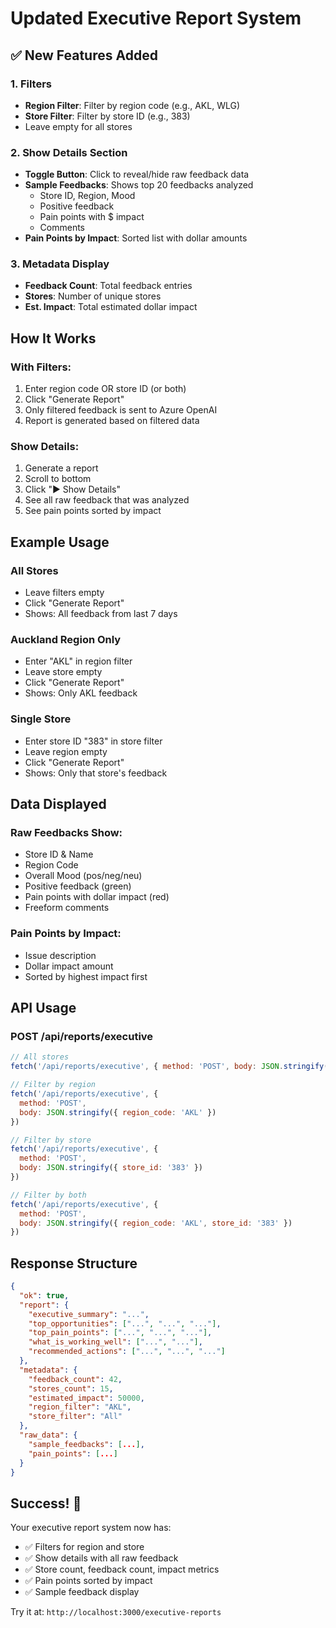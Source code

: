 # Updated Executive Report System

## ✅ New Features Added

### 1. Filters
- **Region Filter**: Filter by region code (e.g., AKL, WLG)
- **Store Filter**: Filter by store ID (e.g., 383)
- Leave empty for all stores

### 2. Show Details Section
- **Toggle Button**: Click to reveal/hide raw feedback data
- **Sample Feedbacks**: Shows top 20 feedbacks analyzed
  - Store ID, Region, Mood
  - Positive feedback
  - Pain points with $ impact
  - Comments
- **Pain Points by Impact**: Sorted list with dollar amounts

### 3. Metadata Display
- **Feedback Count**: Total feedback entries
- **Stores**: Number of unique stores
- **Est. Impact**: Total estimated dollar impact

## How It Works

### With Filters:
1. Enter region code OR store ID (or both)
2. Click "Generate Report"
3. Only filtered feedback is sent to Azure OpenAI
4. Report is generated based on filtered data

### Show Details:
1. Generate a report
2. Scroll to bottom
3. Click "▶ Show Details"
4. See all raw feedback that was analyzed
5. See pain points sorted by impact

## Example Usage

### All Stores
- Leave filters empty
- Click "Generate Report"
- Shows: All feedback from last 7 days

### Auckland Region Only
- Enter "AKL" in region filter
- Leave store empty
- Click "Generate Report"
- Shows: Only AKL feedback

### Single Store
- Enter store ID "383" in store filter
- Leave region empty
- Click "Generate Report"
- Shows: Only that store's feedback

## Data Displayed

### Raw Feedbacks Show:
- Store ID & Name
- Region Code
- Overall Mood (pos/neg/neu)
- Positive feedback (green)
- Pain points with dollar impact (red)
- Freeform comments

### Pain Points by Impact:
- Issue description
- Dollar impact amount
- Sorted by highest impact first

## API Usage

### POST /api/reports/executive

```javascript
// All stores
fetch('/api/reports/executive', { method: 'POST', body: JSON.stringify({}) })

// Filter by region
fetch('/api/reports/executive', { 
  method: 'POST', 
  body: JSON.stringify({ region_code: 'AKL' }) 
})

// Filter by store
fetch('/api/reports/executive', { 
  method: 'POST', 
  body: JSON.stringify({ store_id: '383' }) 
})

// Filter by both
fetch('/api/reports/executive', { 
  method: 'POST', 
  body: JSON.stringify({ region_code: 'AKL', store_id: '383' }) 
})
```

## Response Structure

```json
{
  "ok": true,
  "report": {
    "executive_summary": "...",
    "top_opportunities": ["...", "...", "..."],
    "top_pain_points": ["...", "...", "..."],
    "what_is_working_well": ["...", "..."],
    "recommended_actions": ["...", "...", "..."]
  },
  "metadata": {
    "feedback_count": 42,
    "stores_count": 15,
    "estimated_impact": 50000,
    "region_filter": "AKL",
    "store_filter": "All"
  },
  "raw_data": {
    "sample_feedbacks": [...],
    "pain_points": [...]
  }
}
```

## Success! 🎉

Your executive report system now has:
- ✅ Filters for region and store
- ✅ Show details with all raw feedback
- ✅ Store count, feedback count, impact metrics
- ✅ Pain points sorted by impact
- ✅ Sample feedback display

Try it at: `http://localhost:3000/executive-reports`

